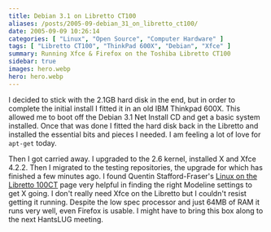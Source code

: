 ```yaml
---
title: Debian 3.1 on Libretto CT100
aliases: /posts/2005-09-debian_31_on_libretto_ct100/
date: 2005-09-09 10:26:14
categories: [ "Linux", "Open Source", "Computer Hardware" ]
tags: [ "Libretto CT100", "ThinkPad 600X", "Debian", "Xfce" ]
summary: Running Xfce & Firefox on the Toshiba Libretto CT100
sidebar: true
images: hero.webp
hero: hero.webp
---
```


I decided to stick with the 2.1GB hard disk in the end, but in order to
complete the initial install I fitted it in an old IBM Thinkpad 600X. This
allowed me to boot off the Debian 3.1 Net Install CD and get a basic system
installed. Once that was done I fitted the hard disk back in the Libretto and
installed the essential bits and pieces I needed. I am feeling a lot of love
for `apt-get` today.

Then I got carried away. I upgraded to the 2.6 kernel, installed X and
Xfce 4.2.2. Then I migrated to the testing repositories, the upgrade for which
has finished a few minutes ago. I found Quentin Stafford-Fraser's
[Linux on the Libretto 100CT](http://www.qandr.org/quentin/libretto/) page very
helpful in finding the right Modeline settings to get X going. I don't really
need Xfce on the Libretto but I couldn't resist getting it running. Despite the
low spec processor and just 64MB of RAM it runs very well, even Firefox is
usable. I might have to bring this box along to the next HantsLUG meeting.

